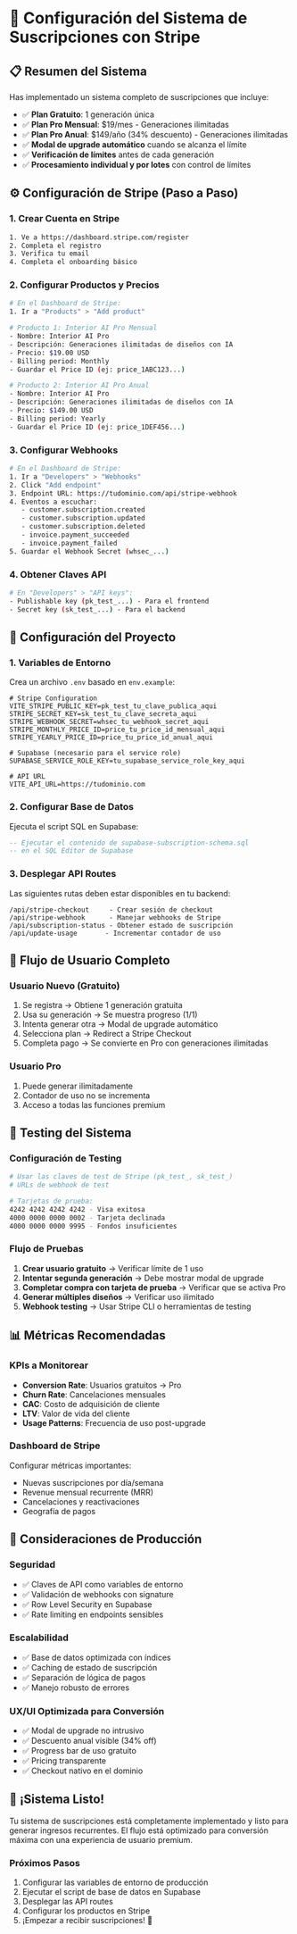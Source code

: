 # 🚀 Configuración del Sistema de Suscripciones con Stripe

## 📋 Resumen del Sistema

Has implementado un sistema completo de suscripciones que incluye:

- ✅ **Plan Gratuito**: 1 generación única
- ✅ **Plan Pro Mensual**: $19/mes - Generaciones ilimitadas  
- ✅ **Plan Pro Anual**: $149/año (34% descuento) - Generaciones ilimitadas
- ✅ **Modal de upgrade automático** cuando se alcanza el límite
- ✅ **Verificación de límites** antes de cada generación
- ✅ **Procesamiento individual y por lotes** con control de límites

## ⚙️ Configuración de Stripe (Paso a Paso)

### 1. Crear Cuenta en Stripe
```bash
1. Ve a https://dashboard.stripe.com/register
2. Completa el registro
3. Verifica tu email
4. Completa el onboarding básico
```

### 2. Configurar Productos y Precios
```bash
# En el Dashboard de Stripe:
1. Ir a "Products" > "Add product"

# Producto 1: Interior AI Pro Mensual
- Nombre: Interior AI Pro
- Descripción: Generaciones ilimitadas de diseños con IA
- Precio: $19.00 USD
- Billing period: Monthly
- Guardar el Price ID (ej: price_1ABC123...)

# Producto 2: Interior AI Pro Anual  
- Nombre: Interior AI Pro
- Descripción: Generaciones ilimitadas de diseños con IA
- Precio: $149.00 USD  
- Billing period: Yearly
- Guardar el Price ID (ej: price_1DEF456...)
```

### 3. Configurar Webhooks
```bash
# En el Dashboard de Stripe:
1. Ir a "Developers" > "Webhooks"
2. Click "Add endpoint"
3. Endpoint URL: https://tudominio.com/api/stripe-webhook
4. Eventos a escuchar:
   - customer.subscription.created
   - customer.subscription.updated  
   - customer.subscription.deleted
   - invoice.payment_succeeded
   - invoice.payment_failed
5. Guardar el Webhook Secret (whsec_...)
```

### 4. Obtener Claves API
```bash
# En "Developers" > "API keys":
- Publishable key (pk_test_...) - Para el frontend
- Secret key (sk_test_...) - Para el backend
```

## 🔧 Configuración del Proyecto

### 1. Variables de Entorno
Crea un archivo `.env` basado en `env.example`:

```env
# Stripe Configuration
VITE_STRIPE_PUBLIC_KEY=pk_test_tu_clave_publica_aqui
STRIPE_SECRET_KEY=sk_test_tu_clave_secreta_aqui
STRIPE_WEBHOOK_SECRET=whsec_tu_webhook_secret_aqui
STRIPE_MONTHLY_PRICE_ID=price_tu_price_id_mensual_aqui
STRIPE_YEARLY_PRICE_ID=price_tu_price_id_anual_aqui

# Supabase (necesario para el service role)
SUPABASE_SERVICE_ROLE_KEY=tu_supabase_service_role_key_aqui

# API URL
VITE_API_URL=https://tudominio.com
```

### 2. Configurar Base de Datos
Ejecuta el script SQL en Supabase:

```sql
-- Ejecutar el contenido de supabase-subscription-schema.sql
-- en el SQL Editor de Supabase
```

### 3. Desplegar API Routes
Las siguientes rutas deben estar disponibles en tu backend:

```
/api/stripe-checkout     - Crear sesión de checkout
/api/stripe-webhook      - Manejar webhooks de Stripe  
/api/subscription-status - Obtener estado de suscripción
/api/update-usage       - Incrementar contador de uso
```

## 🎯 Flujo de Usuario Completo

### Usuario Nuevo (Gratuito)
1. Se registra → Obtiene 1 generación gratuita
2. Usa su generación → Se muestra progreso (1/1)
3. Intenta generar otra → Modal de upgrade automático
4. Selecciona plan → Redirect a Stripe Checkout
5. Completa pago → Se convierte en Pro con generaciones ilimitadas

### Usuario Pro
1. Puede generar ilimitadamente
2. Contador de uso no se incrementa
3. Acceso a todas las funciones premium

## 🔄 Testing del Sistema

### Configuración de Testing
```bash
# Usar las claves de test de Stripe (pk_test_, sk_test_)
# URLs de webhook de test

# Tarjetas de prueba:
4242 4242 4242 4242 - Visa exitosa
4000 0000 0000 0002 - Tarjeta declinada
4000 0000 0000 9995 - Fondos insuficientes
```

### Flujo de Pruebas
1. **Crear usuario gratuito** → Verificar límite de 1 uso
2. **Intentar segunda generación** → Debe mostrar modal de upgrade
3. **Completar compra con tarjeta de prueba** → Verificar que se activa Pro
4. **Generar múltiples diseños** → Verificar uso ilimitado
5. **Webhook testing** → Usar Stripe CLI o herramientas de testing

## 📊 Métricas Recomendadas

### KPIs a Monitorear
- **Conversion Rate**: Usuarios gratuitos → Pro
- **Churn Rate**: Cancelaciones mensuales
- **CAC**: Costo de adquisición de cliente
- **LTV**: Valor de vida del cliente
- **Usage Patterns**: Frecuencia de uso post-upgrade

### Dashboard de Stripe
Configurar métricas importantes:
- Nuevas suscripciones por día/semana
- Revenue mensual recurrente (MRR)
- Cancelaciones y reactivaciones
- Geografía de pagos

## 🚨 Consideraciones de Producción

### Seguridad
- ✅ Claves de API como variables de entorno
- ✅ Validación de webhooks con signature
- ✅ Row Level Security en Supabase
- ✅ Rate limiting en endpoints sensibles

### Escalabilidad
- ✅ Base de datos optimizada con índices
- ✅ Caching de estado de suscripción
- ✅ Separación de lógica de pagos
- ✅ Manejo robusto de errores

### UX/UI Optimizada para Conversión
- ✅ Modal de upgrade no intrusivo
- ✅ Descuento anual visible (34% off)
- ✅ Progress bar de uso gratuito
- ✅ Pricing transparente
- ✅ Checkout nativo en el dominio

## 🎉 ¡Sistema Listo!

Tu sistema de suscripciones está completamente implementado y listo para generar ingresos recurrentes. El flujo está optimizado para conversión máxima con una experiencia de usuario premium.

### Próximos Pasos
1. Configurar las variables de entorno de producción
2. Ejecutar el script de base de datos en Supabase
3. Desplegar las API routes
4. Configurar los productos en Stripe
5. ¡Empezar a recibir suscripciones! 🚀
